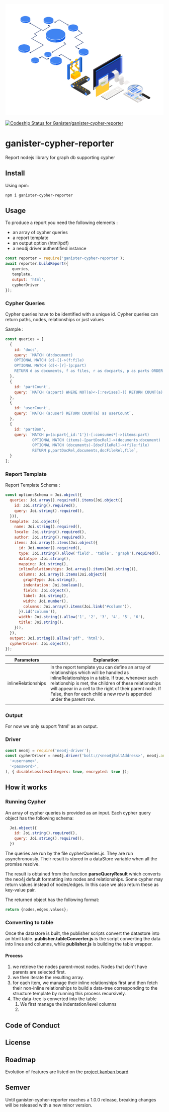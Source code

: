 ![Logo](https://github.com/Ganister/ganister-cypher-reporter/raw/main/logo.png)

[![Codeship Status for Ganister/ganister-cypher-reporter](https://app.codeship.com/projects/ccc1530c-c8d5-4a26-8ffb-d6862b068105/status?branch=main)](https://app.codeship.com/projects/445610)

# ganister-cypher-reporter
Report nodejs library for graph db supporting cypher

## Install

Using npm: 
```
npm i ganister-cypher-reporter
```

## Usage

To produce a report you need the following elements : 
- an array of cypher queries
- a report template
- an output option (html/pdf)
- a neo4j driver authentified instance

```javascript
const reporter = require('ganister-cypher-reporter');
await reporter.buildReport({
   queries, 
   template, 
   output: 'html', 
   cypherDriver 
});
```

### Cypher Queries 

Cypher queries have to be identified with a unique id.
Cypher queries can return paths, nodes, relationships or just values

Sample : 
```javascript
const queries = [
  {
    id: 'docs',
    query: `MATCH (d:document) 
    OPTIONAL MATCH (d)-[]->(f:file) 
    OPTIONAL MATCH (d)<-[r]-(p:part) 
    RETURN d as documents, f as files, r as docparts, p as parts ORDER BY documents._createdOn`,
  },
  {
    id: 'partCount',
    query: `MATCH (a:part) WHERE NOT(a)<-[:revises]-() RETURN COUNT(a) as partCount`,
  },
  {
    id: 'userCount',
    query: `MATCH (a:user) RETURN COUNT(a) as userCount`,
  },
  {
    id: 'partBom',
    query: `MATCH p=(a:part{_id:'1'})-[:consumes*]->(items:part) 
            OPTIONAL MATCH (items)-[partDocRel]->(documents:document)
            OPTIONAL MATCH (documents)-[docFileRel]->(file:file)
            RETURN p,partDocRel,documents,docFileRel,file`,
  }
];
```

### Report Template

Report Template Schema : 
```javascript
const optionsSchema = Joi.object({
  queries: Joi.array().required().items(Joi.object({
    id: Joi.string().required(),
    query: Joi.string().required(),
  })),
  template: Joi.object({
    name: Joi.string().required(),
    locale: Joi.string().required(),
    author: Joi.string().required(),
    items: Joi.array().items(Joi.object({
      id: Joi.number().required(),
      type: Joi.string().allow('field', 'table', 'graph').required(),
      datatype :Joi.string(),
      mapping: Joi.string(),
      inlineRelationships: Joi.array().items(Joi.string()),
      columns: Joi.array().items(Joi.object({
        graphType: Joi.string(),
        indentation: Joi.boolean(),
        fields: Joi.object(),
        label: Joi.string(),
        width: Joi.number(),
        columns: Joi.array().items(Joi.link('#column')),
      }).id('column')),
      width: Joi.string().allow('1', '2', '3', '4', '5', '6'),
      title: Joi.string(),
    })),
  }),
  output: Joi.string().allow('pdf', 'html'),
  cypherDriver: Joi.object(),
});
```

|  Parameters | Explanation  |  
|---|---|
| inlineRelationships |  In the report template you can define an array of relationships which will be handled as inlineRelationships in a table. If true, whenever such relationship is met, the children of these relationships will appear in a cell to the right of their parent node. If False, then for each child a new row is appended under the parent row.| 
|   |   | 



### Output

For now we only support 'html' as an output.

### Driver

```javascript
const neo4j = require('neo4j-driver');
const cypherDriver = neo4j.driver('bolt://<neo4jBoltAddress>', neo4j.auth.basic(
  '<username>',
  '<password>',
), { disableLosslessIntegers: true, encrypted: true });
```

## How it works

### Running Cypher

An array of cypher queries is provided as an input.
Each cypher query object has the following schema:
``` javascript
  Joi.object({
    id: Joi.string().required(),
    query: Joi.string().required(),
  })
```
The queries are run by the file cypherQueries.js. They are run asynchronously. Their result is stored in a dataStore variable when all the promise resolve.

The result is obtained from the function **parseQueryResult** which converts the neo4j default formatting into nodes and relationships. Some cypher may return values instead of nodes/edges. In this case we also return these as key-value pair.

The returned object has the following format:
``` javascript
return {nodes,edges,values};
```

### Converting to table

Once the datastore is built, the publisher scripts convert the datastore into an html table. **publisher.tableConverter.js** is the script converting the data into lines and columns, while **publisher.js** is building the table wrapper.

#### Process

1. we retrieve the nodes parent-most nodes. Nodes that don't have parents are selected first.
2. we then iterate the resulting array.
3. for each item, we manage their inline relationships first and then fetch their non-inline relationships to build a data-tree corresponding to the structure template by running this process recursively.
4. The data-tree is converted into the table 
   1. We first manage the indentation/level columns
   2.




## Code of Conduct

## License

## Roadmap
Evolution of features are listed on the [project kanban board](https://github.com/Ganister/ganister-cypher-reporter/projects/1)

## Semver
Until ganister-cypher-reporter reaches a 1.0.0 release, breaking changes will be released with a new minor version.
